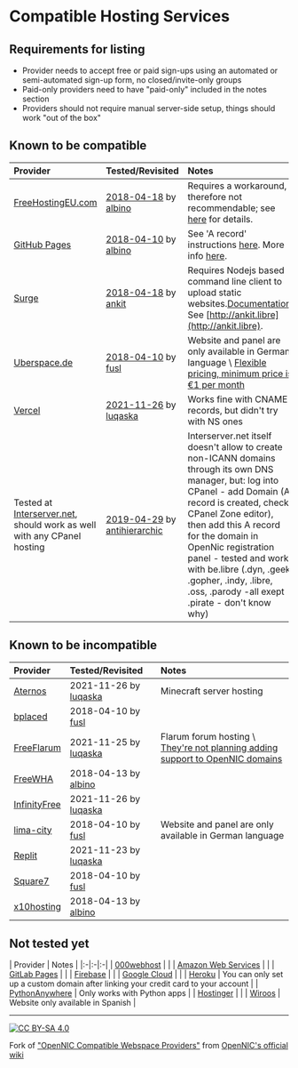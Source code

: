 # Compatible Hosting Services
## Requirements for listing
  * Provider needs to accept free or paid sign-ups using an automated or semi-automated sign-up form, no closed/invite-only groups
  * Paid-only providers need to have "paid-only" included in the notes section
  * Providers should not require manual server-side setup, things should work "out of the box"

## Known to be compatible
| Provider | Tested/Revisited | Notes |
|:-|:-|:-|
| [FreeHostingEU.com](https://freehostingeu.com) | [2018-04-18](http://fheutest.cyb) by [albino](https://wiki.opennic.org/user/albino) | Requires a workaround, therefore not recommendable; see [here](http://fheutest.cyb) for details. |
| [GitHub Pages](https://pages.github.com) | [2018-04-10](http://albino.cyb) by [albino](https://wiki.opennic.org/user/albino) | See 'A record' instructions [here](https://help.github.com/articles/setting-up-an-apex-domain/). More info [here](http://albino.cyb). |
| [Surge](https://surge.sh) | [2018-04-18](http://ankit.libre) by [ankit](https://wiki.opennic.org/user/ankit) | Requires Nodejs based command line client to upload static websites.[Documentation](https://surge.sh/help). See [http://ankit.libre](http://ankit.libre). |
| [Uberspace.de](https://uberspace.de/) | [2018-04-10](https://wiki.uberspace.de/webserver:https#technische_hintergruende) by [fusl](https://wiki.opennic.org/user/fusl) | Website and panel are only available in German language \\ [Flexible pricing, minimum price is €1 per month](https://uberspace.de/prices) |
| [Vercel](https://vercel.com/) | [2021-11-26](http://giscus.some.geek/) by [luqaska](/user:luqaska) | Works fine with CNAME records, but didn't try with NS ones |
| Tested at [Interserver.net](https://interserver.net), should work as well with any CPanel hosting | [2019-04-29](http://libre.libre) by [antihierarchic](https://wiki.opennic.org/user/antihierarchic) | Interserver.net itself doesn't allow to create non-ICANN domains through its own DNS manager, but: log into CPanel - add Domain (A record is created, check CPanel Zone editor), then add this A record for the domain in OpenNic registration panel - tested and works with be.libre (.dyn, .geek, .gopher, .indy, .libre, .oss, .parody -all exept .pirate - don't know why) |

## Known to be incompatible
| Provider | Tested/Revisited | Notes |
|:-|:-|:-|
| [Aternos](https://aternos.org/) | 2021-11-26 by [luqaska](/user:luqaska) | Minecraft server hosting |
| [bplaced](https://www.bplaced.net/) | 2018-04-10 by [fusl](https://wiki.opennic.org/user/fusl) | |
| [FreeFlarum](https://freeflarum.com/) | 2021-11-25 by [luqaska](/user:luqaska) | Flarum forum hosting \\ [They're not planning adding support to OpenNIC domains](https://github.com/gwillem/freeflarum.com/issues/298) |
| [FreeWHA](https://www.freewebhostingarea.com/) | 2018-04-13 by [albino](https://wiki.opennic.org/user/albino) | |
| [InfinityFree](https://infinityfree.net/) | 2021-11-26 by [luqaska](/user:luqaska) | |
| [lima-city](https://www.lima-city.de/) | 2018-04-10 by [fusl](https://wiki.opennic.org/user/fusl) | Website and panel are only available in German language |
| [Replit](https://replit.com/) | 2021-11-23 by [luqaska](/user:luqaska) | |
| [Square7](https://www.square7.ch/) | 2018-04-10 by [fusl](https://wiki.opennic.org/user/fusl) | |
| [x10hosting](https://x10hosting.com/) | 2018-04-13 by [albino](https://wiki.opennic.org/user/albino) | |

## Not tested yet
| Provider | Notes |
|:-|:-|:-|
| [000webhost](https://000webhost.com/) | |
| [Amazon Web Services](https://aws.amazon.com/) | |
| [GitLab Pages](https://docs.gitlab.com/ee/user/project/pages/) | |
| [Firebase](https://firebase.google.com/) | |
| [Google Cloud](https://cloud.google.com/) | |
| [Heroku](https://heroku.com/) | You can only set up a custom domain after linking your credit card to your account |
| [PythonAnywhere](https://www.pythonanywhere.com/) | Only works with Python apps |
| [Hostinger](https://www.hostinger.com/) | |
| [Wiroos](https://wiroos.com/) | Website only available in Spanish |

------

[![CC BY-SA 4.0](https://i.creativecommons.org/l/by-sa/4.0/88x31.png)](https://creativecommons.org/licenses/by-sa/4.0/)

Fork of ["OpenNIC Compatible Webspace Providers"](https://wiki.opennic.org/webspaceproviders) from [OpenNIC's official wiki](https://wiki.opennic.org)
